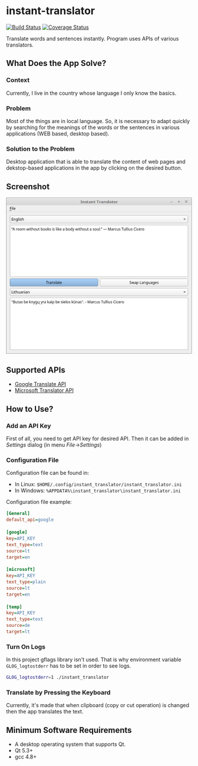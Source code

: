 # instant-translator
[![Build Status](https://travis-ci.org/ugnelis/instant-translator.svg?branch=master)](https://travis-ci.org/ugnelis/instant-translator)
[![Coverage Status](https://coveralls.io/repos/github/ugnelis/instant-translator/badge.svg?branch=master)](https://coveralls.io/github/ugnelis/instant-translator?branch=master)

Translate words and sentences instantly. Program uses APIs of various translators.

## What Does the App Solve?
### Context
Currently, I live in the country whose language I only know the basics.

### Problem
Most of the things are in local language. So, it is necessary to adapt quickly by searching for the meanings of the words or the sentences in various applications (WEB based, desktop based).

### Solution to the Problem
Desktop application that is able to translate the content of web pages and dekstop-based applications in the app by clicking on the desired button.

## Screenshot
![Screenshot](screenshot.png)

## Supported APIs
* [Google Translate API](https://cloud.google.com/translate/)
* [Microsoft Translator API](https://www.microsoft.com/en-us/translator/translatorapi.aspx)

## How to Use?
### Add an API Key
First of all, you need to get API key for desired API. Then it can be added in *Settings* dialog (in menu *File*->*Settings*)

### Configuration File
Configuration file can be found in:
* In Linux: `$HOME/.config/instant_translator/instant_translator.ini`
* In Windows: `%APPDATA%\instant_translator\instant_translator.ini`

Configuration file example:
``` ini
[General]
default_api=google

[google]
key=API_KEY
text_type=text
source=lt
target=en

[microsoft]
key=API_KEY
text_type=plain
source=lt
target=en

[temp]
key=API_KEY
text_type=text
source=de
target=lt
```

### Turn On Logs
In this project gflags library isn't used. That is why environment variable `GLOG_logtostderr` has to be set in order to see logs.
```bash
GLOG_logtostderr=1 ./instant_translator
```

### Translate by Pressing the Keyboard
Currently, it's made that when clipboard (copy or cut operation) is changed then the app translates the text.

## Minimum Software Requirements
* A desktop operating system that supports Qt.
* Qt 5.3+
* gcc 4.8+
